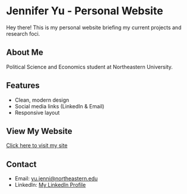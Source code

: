 # Jennifer Yu - Personal Website

Hey there! This is my personal website briefing my current projects and research foci.

## About Me
Political Science and Economics student at Northeastern University.

## Features
- Clean, modern design
- Social media links (LinkedIn & Email)
- Responsive layout

## View My Website
[Click here to visit my site](https://jenniferxyu.github.io/MyWebsite/)

## Contact
- Email: yu.jenni@northeastern.edu
- LinkedIn: [My LinkedIn Profile](https://www.linkedin.com/in/jy-jenniferyu/)

